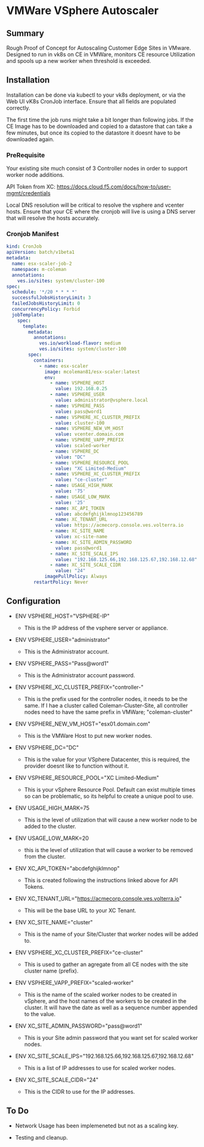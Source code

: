 # VMWare VSphere Autoscaler

## Summary

Rough Proof of Concept for Autoscaling Customer Edge Sites in VMware.  Designed to run in vk8s on CE in VMWare, monitors CE resource Utilization and spools up a new worker when threshold is exceeded.

## Installation

Installation can be done via kubectl to your vk8s deployment, or via the Web UI vK8s CronJob interface.  Ensure that all fields are populated correctly.

The first time the job runs might take a bit longer than following jobs.  If the CE Image has to be downloaded and copied to a datastore that can take a few minutes, but once its copied to the datastore it doesnt have to be downloaded again.

### PreRequisite

Your existing site much consist of 3 Controller nodes in order to support worker node additions.

API Token from XC:  <https://docs.cloud.f5.com/docs/how-to/user-mgmt/credentials>

Local DNS resolution will be critical to resolve the vsphere and vcenter hosts. Ensure that your CE where the cronjob will live is using a DNS server that will resolve the hosts accurately.

### Cronjob Manifest

```yaml
kind: CronJob
apiVersion: batch/v1beta1
metadata:
  name: esx-scaler-job-2
  namespace: m-coleman
  annotations:
    ves.io/sites: system/cluster-100
spec:
  schedule: '*/20 * * * *'
  successfulJobsHistoryLimit: 3
  failedJobsHistoryLimit: 0
  concurrencyPolicy: Forbid
  jobTemplate:
    spec:
      template:
        metadata:
          annotations:
            ves.io/workload-flavor: medium
            ves.io/sites: system/cluster-100
        spec:
          containers:
            - name: esx-scaler
              image: mcoleman81/esx-scaler:latest
              env:
                - name: VSPHERE_HOST
                  value: 192.168.0.25
                - name: VSPHERE_USER
                  value: administrator@vsphere.local
                - name: VSPHERE_PASS
                  value: pass@word1
                - name: VSPHERE_XC_CLUSTER_PREFIX
                  value: cluster-100
                - name: VSPHERE_NEW_VM_HOST
                  value: vcenter.domain.com
                - name: VSPHERE_VAPP_PREFIX
                  value: scaled-worker
                - name: VSPHERE_DC
                  value: "DC"
                - name: VSPHERE_RESOURCE_POOL
                  value: "XC Limited-Medium"
                - name: VSPHERE_XC_CLUSTER_PREFIX
                  value: "ce-cluster"
                - name: USAGE_HIGH_MARK
                  value: '75'
                - name: USAGE_LOW_MARK
                  value: '25'
                - name: XC_API_TOKEN
                  value: abcdefghijklmnop123456789
                - name: XC_TENANT_URL
                  value: https://acmecorp.console.ves.volterra.io
                - name: XC_SITE_NAME
                  value: xc-site-name
                - name: XC_SITE_ADMIN_PASSWORD
                  value: pass@word1
                - name: XC_SITE_SCALE_IPS
                  value: "192.168.125.66,192.168.125.67,192.168.12.68"
                - name: XC_SITE_SCALE_CIDR
                  value: "24"
              imagePullPolicy: Always
          restartPolicy: Never

```

## Configuration

* ENV VSPHERE_HOST="VSPHERE-IP"

  * This is the IP address of the vsphere server or appliance.

* ENV VSPHERE_USER="administrator"

  * This is the Administrator account.

* ENV VSPHERE_PASS="Pass@word1"

  * This is the Administrator account password.

* ENV VSPHERE_XC_CLUSTER_PREFIX="controller-"

  * This is the prefix used for the controller nodes, it needs to be the same.  If I hae a cluster called Coleman-Cluster-Site, all controller nodes need to have the same prefix in VMWare; "coleman-cluster"

* ENV VSPHERE_NEW_VM_HOST="esx01.domain.com"

  * This is the VMWare Host to put new worker nodes.

* ENV VSPHERE_DC="DC"

  * This is the value for your VSphere Datacenter, this is required, the provider doesnt like to function without it.

* ENV VSPHERE_RESOURCE_POOL="XC Limited-Medium"

  * This is your vSphere Resource Pool.  Default can exist multiple times so can be problematic, so its helpful to create a unique pool to use.

* ENV USAGE_HIGH_MARK=75

  * This is the level of utilization that will cause a new worker node to be added to the cluster.

* ENV USAGE_LOW_MARK=20

  * this is the level of utilization that will cause a worker to be removed from the cluster.

* ENV XC_API_TOKEN="abcdefghijklmnop"
  
  * This is created following the instructions linked above for API Tokens.

* ENV XC_TENANT_URL="<https://acmecorp.console.ves.volterra.io>"

  * This will be the base URL to your XC Tenant.

* ENV XC_SITE_NAME="cluster"

  * This is the name of your Site/Cluster that worker nodes will be added to.

* ENV VSPHERE_XC_CLUSTER_PREFIX="ce-cluster"

  * This is used to gather an agregate from all CE nodes with the site cluster name (prefix).

* ENV VSPHERE_VAPP_PREFIX="scaled-worker"

  * This is the name of the scaled worker nodes to be created in vSphere, and the host names of the workers to be created in the cluster.  It will have the date as well as a sequence number appended to the value.

* ENV XC_SITE_ADMIN_PASSWORD="pass@word1"

  * This is your Site admin password that you want set for scaled worker nodes.

* ENV XC_SITE_SCALE_IPS="192.168.125.66,192.168.125.67,192.168.12.68"

  * This is a list of IP addresses to use for scaled worker nodes.

* ENV XC_SITE_SCALE_CIDR="24"

  * This is the CIDR to use for the IP addresses.

## To Do

* Network Usage has been implemeneted but not as a scaling key.

* Testing and cleanup.
